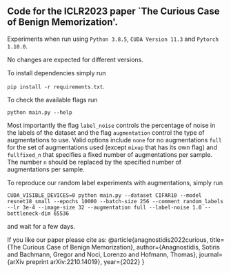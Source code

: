 ## Code for the ICLR2023 paper `The Curious Case of Benign Memorization'.

Experiments when run using `Python 3.8.5`, `CUDA Version 11.3` and `Pytorch 1.10.0`.

No changes are expected for different versions.

To install dependencies simply run 

``pip install -r requirements.txt``.

To check the available flags run 

``python main.py --help``

Most importantly the flag `label_noise` controls the percentage of noise in the labels of the dataset and the flag `augmentation` control the type of augmentations to use. Valid options include `none` for no augmentations `full` for the set of augmentations used (except `mixup` that has its own flag) and `fullfixed_n` that specifies a fixed number of augmentations per sample. The  number `n` should be replaced by the specified number of augmentations per sample.

To reproduce our random label experiments with augmentations, simply run

``
CUDA_VISIBLE_DEVICES=0 python main.py --dataset CIFAR10 --model resnet18_small --epochs 10000 --batch-size 256 --comment random_labels --lr 3e-4 --image-size 32 --augmentation full --label-noise 1.0 --bottleneck-dim 65536
``

and wait for a few days.

If you like our paper please cite as:
@article{anagnostidis2022curious,
  title={The Curious Case of Benign Memorization},
  author={Anagnostidis, Sotiris and Bachmann, Gregor and Noci, Lorenzo and Hofmann, Thomas},
  journal={arXiv preprint arXiv:2210.14019},
  year={2022}
}
